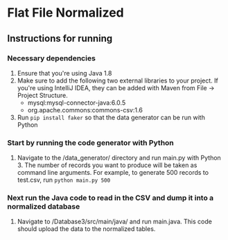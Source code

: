 # Flat File Normalized

## Instructions for running

### Necessary dependencies

1. Ensure that you're using Java 1.8
2. Make sure to add the following two external libraries to your project. If you're using IntelliJ IDEA, they can be added with Maven from File -> Project Structure. 
    - mysql:mysql-connector-java:6.0.5
    - org.apache.commons:commons-csv:1.6
3. Run `pip install faker` so that the data generator can be run with Python

### Start by running the code generator with Python 

1. Navigate to the /data_generator/ directory and run main.py with Python 3. The number of records you want to produce will be taken as command line arguments. For example, to generate 500 records to test.csv, run `python main.py 500` 

### Next run the Java code to read in the CSV and dump it into a normalized database

1. Navigate to /Database3/src/main/java/ and run main.java. This code should upload the data to the normalized tables. 
